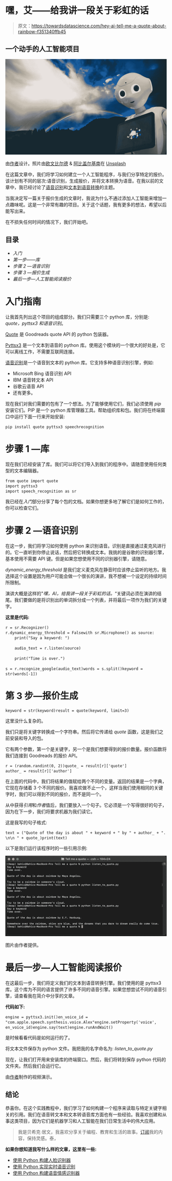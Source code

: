 # 嘿，艾——给我讲一段关于彩虹的话

> 原文：<https://towardsdatascience.com/hey-ai-tell-me-a-quote-about-rainbow-f351340ffb45>

## 一个动手的人工智能项目

![](img/c1a19e27a6b360d2af777962fe9812d0.png)

由[作者](https://sonsuzdesign.blog)设计。照片由[欧文比尔德](https://unsplash.com/@owenbeard?utm_source=unsplash&utm_medium=referral&utm_content=creditCopyText) & [阿比盖尔基南](https://unsplash.com/@akeenster?utm_source=unsplash&utm_medium=referral&utm_content=creditCopyText)在 [Unsplash](https://unsplash.com/?utm_source=unsplash&utm_medium=referral&utm_content=creditCopyText)

在这篇文章中，我们将学习如何建立一个人工智能程序，与我们分享特定的报价。该计划有不同的层次:语音识别，生成报价，并将文本转换为语音。在我以前的文章中，我已经讨论了[语音识别](/building-a-speech-recognizer-in-python-2dad733949b4)和[文本到语音转换](/convert-text-to-speech-in-5-lines-of-code-1c67b12f4729)的主题。

当我决定写一篇关于报价生成的文章时，我说为什么不通过添加人工智能来增加一点趣味呢。这是一个非常有趣的项目。关于这个话题，我有更多的想法，希望以后能写出来。

在不损失任何时间的情况下，我们开始吧。

## 目录

*   *入门*
*   *第一步——库*
*   *步骤 2 —语音识别*
*   *步骤 3 —报价生成*
*   *最后一步—人工智能阅读报价*

# 入门指南

让我首先列出这个项目的组成部分。我们只需要三个 python 库，分别是: *quote，pyttsx3 和语音识别*。

[Quote](https://pypi.org/project/quote/) 是 Goodreads quote API 的 python 包装器。

[Pyttsx3](https://pypi.org/project/pyttsx3/) 是一个文本到语音的 python 库。使用这个模块的一个很大的好处是，它可以离线工作，不需要互联网连接。

[语音识别](https://pypi.org/project/SpeechRecognition/)是一个语音到文本的 python 库。它支持多种语音识别引擎，例如:

*   Microsoft Bing 语音识别 API
*   IBM 语音转文本 API
*   谷歌云语音 API
*   还有更多。

现在我们对我们需要的包有了一个想法。为了能够使用它们，我们必须使用 *pip* 安装它们。PIP 是一个 python 库管理器工具。帮助组织库和包。我们将在终端窗口中运行下面一行来开始安装:

```
pip install quote pyttsx3 speechrecognition
```

# 步骤 1 —库

现在我们已经安装了库。我们可以将它们导入到我们的程序中。请随意使用任何类型的文本编辑器。

```
from quote import quote
import pyttsx3
import speech_recognition as sr
```

我已经在*入门*部分分享了每个包的文档。如果你想更多地了解它们是如何工作的，你可以检查它们。

# 步骤 2 —语音识别

在这一步，我们将学习如何使用 python 来识别语音。识别是直接通过麦克风进行的。它一直听到你停止说话，然后把它转换成文本。我挑的是谷歌的识别器引擎，基本使用不需要 API 键。但是如果您想使用不同的识别器引擎，请随意。

*dynamic_energy_threshold* 是我们定义麦克风在静音时应该停止监听的地方。我选择这个设置是因为用户可能会做一个很长的演讲，我不想被一个设定的持续时间所限制。

演讲大概是这样的"*嘿，AI，给我讲一段关于彩虹的话。*“关键词必须在演讲的结尾。我们要做的是将识别出的单词拆分成一个列表，并将最后一项作为我们的关键字。

**这里是代码:**

```
r = sr.Recognizer()
r.dynamic_energy_threshold = Falsewith sr.Microphone() as source:
    print("Say a keyword: ")

    audio_text = r.listen(source)

    print("Time is over.")

s = r.recognize_google(audio_text)words = s.split()keyword = str(words[-1])
```

# 第 3 步—报价生成

```
keyword = str(keyword)result = quote(keyword, limit=3)
```

这里没什么复杂的。

我们只是将关键字转换成一个字符串。然后将它传递给 *quote* 函数，这是我们之前安装和导入的包。

它有两个参数，第一个是关键字，另一个是我们想要得到的报价数量。报价函数将我们连接到 Goodreads 的报价 API。

```
r = (random.randint(0, 2))quote_ = result[r]['quote']
author_ = result[r]['author']
```

在上面的代码中，我们将结果的值赋给两个不同的变量。返回的结果是一个字典，它现在存储着 3 个不同的报价。我喜欢做不止一个，这样当我们使用相同的关键字时，我们可以得到不同的报价，而不是同一个。

从中获得*引用*和*作者*值后，我们要放入一个句子。它必须是一个写得很好的句子，因为在下一步，我们将要求机器为我们读它。

这是我写的句子格式:

```
text = ("Quote of the day is about " + keyword + " by " + author_ + ". \n\n " + quote_)print(text)
```

以下是我们运行该程序时的一些引用示例:

![](img/d2d54da0d2b09ff297267ec0db584bd7.png)

图片由作者提供。

# 最后一步—人工智能阅读报价

在这最后一步，我们将定义我们的文本到语音转换引擎。我们使用的是 pyttsx3 库。这个库为不同的语言提供了许多不同的语音引擎。如果您想尝试不同的语音引擎，请查看我在简介中分享的文章。

**代码如下:**

```
engine = pyttsx3.init()en_voice_id = "com.apple.speech.synthesis.voice.Alex"engine.setProperty('voice', en_voice_id)engine.say(text)engine.runAndWait()
```

是时候看看代码是如何运行的了。

将文本文件保存为 python 文件。我把我的名字命名为: *listen_to_quote.py*

现在，让我们打开用来安装库的终端窗口。然后，我们将转到保存 python 代码的文件夹。然后我们会运行它。

由[作者](https://www.youtube.com/channel/UCmo4tnTcj92DlzES5hvlWwQ)制作的视频演示。

## 结论

恭喜你。在这个实践教程中，我们学习了如何构建一个程序来读取与特定关键字相关的引用。我们在语音转文本和文本转语音库方面也有一些经验。我喜欢创建和从事这类项目，因为它们是机器学习和人工智能在我们日常生活中的伟大应用。

> 我是贝希克·居文，我喜欢分享关于编程、教育和生活的故事。[订阅](https://lifexplorer.medium.com/membership)我的内容，保持灵感。泰，

**如果你想知道我写什么样的文章，这里有一些:**

*   [使用 Python 构建人脸识别器](/building-a-face-recognizer-in-python-7fd6630c6340)
*   [使用 Python 实现实时语音识别](/speech-recognition-in-real-time-using-python-fbbd62e6ff9d)
*   [使用 Python 构建语音情感识别器](/building-a-speech-emotion-recognizer-using-python-4c1c7c89d713)